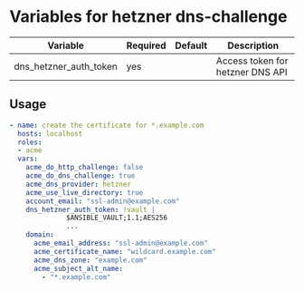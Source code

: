 # Variables for hetzner dns-challenge

| Variable               | Required | Default | Description
|------------------------|----------|---------|------------
| dns_hetzner_auth_token | yes      |         | Access token for hetzner DNS API

## Usage

```yaml
- name: create the certificate for *.example.com
  hosts: localhost
  roles:
  - acme
  vars:
    acme_do_http_challenge: false
    acme_do_dns_challenge: true
    acme_dns_provider: hetzner
    acme_use_live_directory: true
    account_email: "ssl-admin@example.com"
    dns_hetzner_auth_token: !vault |
              $ANSIBLE_VAULT;1.1;AES256
              ...
    domain:
      acme_email_address: "ssl-admin@example.com"
      acme_certificate_name: "wildcard.example.com"
      acme_dns_zone: "example.com"
      acme_subject_alt_name:
        - "*.example.com"
```
